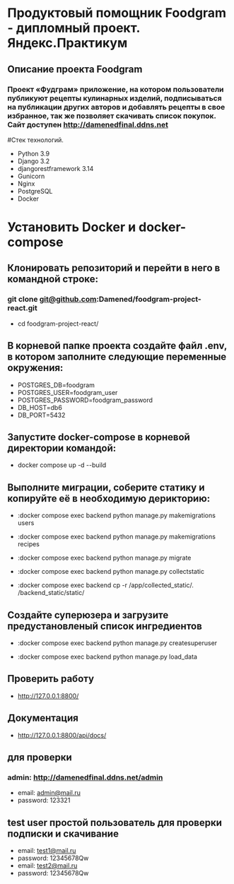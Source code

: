 # Продуктовый помощник Foodgram - дипломный проект. Яндекс.Практикум

## Описание проекта Foodgram
### Проект «Фудграм»  приложение, на котором пользователи публикуют рецепты кулинарных изделий, подписываться на публикации других авторов и добавлять рецепты в свое избранное, так же позволяет скачивать список покупок. Сайт доступен http://damenedfinal.ddns.net

#Стек технологий.
- Python 3.9
- Django 3.2
- djangorestframework 3.14
- Gunicorn
- Nginx
- PostgreSQL
- Docker

# Установить Docker и docker-compose
## Клонировать репозиторий и перейти в него в командной строке:
### git clone git@github.com:Damened/foodgram-project-react.git
- cd foodgram-project-react/

## В корневой папке проекта создайте файл .env, в котором заполните следующие переменные окружения:
- POSTGRES_DB=foodgram
- POSTGRES_USER=foodgram_user
- POSTGRES_PASSWORD=foodgram_password
- DB_HOST=db6
- DB_PORT=5432

## Запустите docker-compose в корневой директории командой:
- docker compose up -d --build

## Выполните миграции, соберите статику и копируйте её в необходимую дерикторию:
- :docker compose exec backend python manage.py makemigrations users

- :docker compose exec backend python manage.py makemigrations recipes

- :docker compose exec backend python manage.py migrate

- :docker compose exec backend python manage.py collectstatic

- :docker compose exec backend cp -r /app/collected_static/. /backend_static/static/

## Создайте суперюзера и загрузите предустановленый список ингредиентов
- :docker compose exec backend python manage.py createsuperuser

- :docker compose exec backend python manage.py load_data
## Проверить работу
- http://127.0.0.1:8800/
## Документация
- http://127.0.0.1:8800/api/docs/

## для проверки 
### admin: http://damenedfinal.ddns.net/admin
- email: admin@mail.ru
- password: 123321

## test user простой пользователь для проверки подписки и скачивание 
- email: test1@mail.ru
- password: 12345678Qw
- email: test2@mail.ru
- password: 12345678Qw